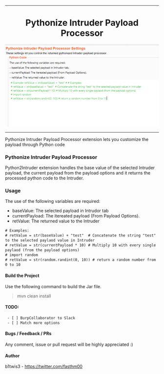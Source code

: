 <hr>
 <h1 align="center">Pythonize Intruder Payload Processor</h1>
 
 <p align="center">
<img src="pic.PNG"  />
</p>

<hr>
Pythonize Intruder Payload Processor extension lets you customize the payload through Python code

### Pythonize Intruder Payload Processor
Python2Intruder extension handles the base value of the selected Intruder payload, the current payload from the payload options and it returns the processed python code to the Intruder.

### Usage
The use of the following variables are required:
- baseValue: The selected payload in Intrudor tab
- currentPayload: The itereated payload (From Payload Options).
- retValue: The returned value to the Intruder

 ```
# Examples:
# retValue = str(baseValue) + "test"  # Concatenate the string "test" to the selected paylaod value in Intruder
# retValue = str(currentPayload * 10) # Multiply 10 with every single paylaod (from the payload options)
# import random
# retValue = str(random.randint(0, 10)) # return a random number from 0 to 10
```

#### Build the Project
Use the following command to build the Jar file.
> mvn clean install

#### TODO:
     - [ ] BurpCollaborator to Slack
     - [ ] Match more options 


#### Bugs / Feedback / PRs
Any comment, issue or pull request will be highly appreciated :)

#### Author
b1twis3 - https://twitter.com/fasthm00

